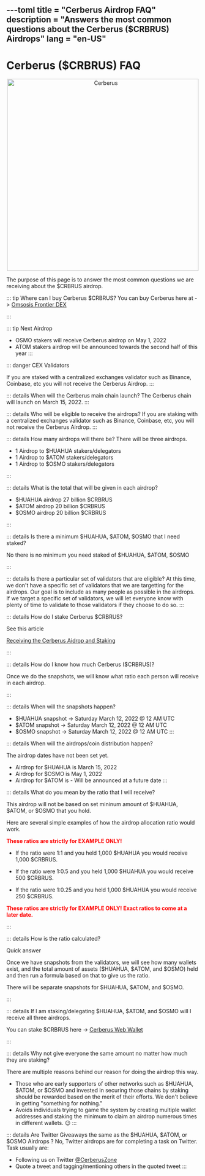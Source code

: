 ---toml
title = "Cerberus Airdrop FAQ"
description = "Answers the most common questions about the Cerberus ($CRBRUS) Airdrops"
lang = "en-US"
---

# Cerberus ($CRBRUS) FAQ

<div style="text-align: center">
    <a href="https://twitter.com/CerberusZone" target="_blank" >
        <img :src="$withBase('/website_logo.png')" alt="Cerberus" style="width: 500px;">
    </a>
</div>

The purpose of this page is to answer the most common questions we are receiving about the $CRBRUS airdrop.

::: tip Where can I buy Cerberus $CRBRUS?
You can buy Cerberus here at ->
<a href="https://frontier.osmosis.zone/?from=OSMO&to=CRBRUS" target="_blank"> Omsosis Frontier DEX</a>

:::

::: tip Next Airdrop

- OSMO stakers will receive Cerberus airdrop on May 1, 2022
- ATOM stakers airdrop will be announced towards the second half of this year
  :::

::: danger CEX Validators

If you are staked with a centralized exchanges validator such as Binance, Coinbase, etc you will not receive the Cerberus Airdrop.
:::

::: details When will the Cerberus main chain launch?
The Cerberus chain will launch on March 15, 2022.
:::

::: details Who will be eligible to receive the airdrops?
If you are staking with a centralized exchanges validator such as Binance, Coinbase, etc, you will not receive the Cerberus Airdrop.
:::

::: details How many airdrops will there be?
There will be three airdrops.

- 1 Airdrop to $HUAHUA stakers/delegators
- 1 Airdrop to $ATOM stakers/delegators
- 1 Airdrop to $OSMO stakers/delegators

:::

::: details What is the total that will be given in each airdrop?

- $HUAHUA airdrop 27 billion $CRBRUS
- $ATOM airdrop 20 billion $CRBRUS
- $OSMO airdrop 20 billion $CRBRUS

:::

::: details Is there a minimum $HUAHUA, $ATOM, $OSMO that I need staked?

No there is no minimum you need staked of $HUAHUA, $ATOM, $OSMO

:::

::: details Is there a particular set of validators that are eligible?
At this time, we don't have a specific set of validators that we are targetting for the airdrops. Our goal is to include as many people as possible in the airdrops. If we target a specific set of validators, we will let everyone know with plenty of time to validate to those validators if they choose to do so.
:::

::: details How do I stake Cerberus $CRBRUS?

See this article

<a href="https://artifact-staking.medium.com/claiming-the-cerberus-airdrop-and-staking-262b433aaf8c" target="_blank">Receiving the Cerberus Aidrop and Staking</a>

:::

::: details How do I know how much Cerberus ($CRBRUS)?

Once we do the snapshots, we will know what ratio each person will receive in each airdrop.

:::

::: details When will the snapshots happen?

- $HUAHUA snapshot -> Saturday March 12, 2022 @ 12 AM UTC
- $ATOM snapshot -> Saturday March 12, 2022 @ 12 AM UTC
- $OSMO snapshot -> Saturday March 12, 2022 @ 12 AM UTC
  :::

::: details When will the airdrops/coin distribution happen?

The airdrop dates have not been set yet.

- Airdrop for $HUAHUA is March 15, 2022
- Airdrop for $OSMO is May 1, 2022
- Airdrop for $ATOM is - Will be announced at a future date
  :::

::: details What do you mean by the ratio that I will receive?

This airdrop will not be based on set mininum amount of $HUAHUA, $ATOM, or $OSMO that you hold.

Here are several simple examples of how the airdrop allocation ratio would work.

<div style="color:red; font-weight: bold">These ratios are strictly for EXAMPLE ONLY!</div>

- If the ratio were 1:1 and you held 1,000 $HUAHUA you would receive 1,000 $CRBRUS.

- If the ratio were 1:0.5 and you held 1,000 $HUAHUA you would receive 500 $CRBRUS.

- If the ratio were 1:0.25 and you held 1,000 $HUAHUA you would receive 250 $CRBRUS.

<div style="color:red; font-weight: bold">These ratios are strictly for EXAMPLE ONLY! Exact ratios to come at a later date.</div>

:::

::: details How is the ratio calculated?

Quick answer

Once we have snapshots from the validators, we will see how many wallets exist, and the total amount of assets ($HUAHUA, $ATOM, and $OSMO) held and then run a formula based on that to give us the ratio.

There will be separate snapshots for $HUAHUA, $ATOM, and $OSMO.

:::

::: details If I am staking/delegating $HUAHUA, $ATOM, and $OSMO will I receive all three airdrops.

You can stake $CRBRUS here -> <a href="https://stake.cerberus.zone/" target="_blank">Cerberus Web Wallet</a>

:::

::: details Why not give everyone the same amount no matter how much they are staking?

There are multiple reasons behind our reason for doing the airdrop this way.

- Those who are early supporters of other networks such as $HUAHUA, $ATOM, or $OSMO and invested in securing those chains by staking should be rewarded based on the merit of their efforts. We don't believe in getting "something for nothing."
- Avoids individuals trying to game the system by creating multiple wallet addresses and staking the minimum to claim an airdrop numerous times in different wallets. 😉
  :::

::: details Are Twitter Giveaways the same as the $HUAHUA, $ATOM, or $OSMO Airdrops ?
No, Twitter airdrops are for completing a task on Twitter. Task usually are:

- Following us on Twitter <a href="https://twitter.com/CerberusZone" target="_blank">@CerberusZone</a>
- Quote a tweet and tagging/mentioning others in the quoted tweet
  :::
